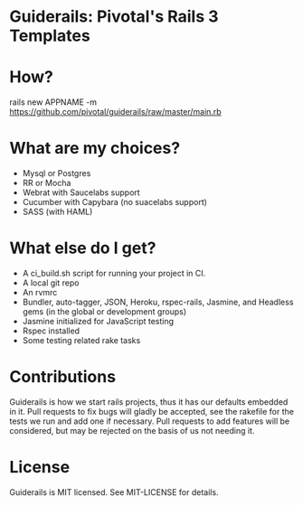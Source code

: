 Guiderails: Pivotal's Rails 3 Templates
================================

# How?
rails new APPNAME -m https://github.com/pivotal/guiderails/raw/master/main.rb

# What are my choices?
* Mysql or Postgres
* RR or Mocha
* Webrat with Saucelabs support
* Cucumber with Capybara (no suacelabs support)
* SASS (with HAML)

# What else do I get?
* A ci_build.sh script for running your project in CI.
* A local git repo
* An rvmrc
* Bundler, auto-tagger, JSON, Heroku, rspec-rails, Jasmine, and Headless gems (in the global or development groups)
* Jasmine initialized for JavaScript testing
* Rspec installed
* Some testing related rake tasks

# Contributions
Guiderails is how we start rails projects, thus it has our defaults embedded in it.  Pull requests to fix bugs will gladly be accepted, see the rakefile for the tests we run and add one if necessary.  Pull requests to add features will be considered, but may be rejected on the basis of us not needing it.

# License
Guiderails is MIT licensed.  See MIT-LICENSE for details.
